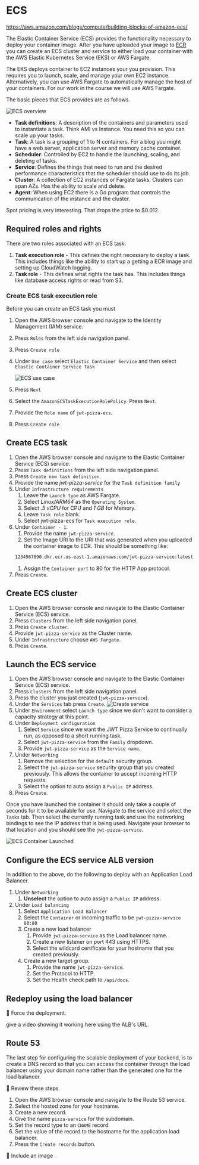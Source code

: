 # ECS

https://aws.amazon.com/blogs/compute/building-blocks-of-amazon-ecs/

The Elastic Container Service (ECS) provides the functionality necessary to deploy your container image. After you have uploaded your image to [ECR](../awsEcr/awsEcr.md) you can create an ECS cluster and service to either load your container with the AWS Elastic Kubernetes Service (EKS) or AWS Fargate.

The EKS deploys container to EC2 instances your you provision. This requires you to launch, scale, and manage your own EC2 instance. Alternatively, you can use AWS Fargate to automatically manage the host of your containers. For our work in the course we will use AWS Fargate.

The basic pieces that ECS provides are as follows.

![ECS overview](ecsOverview.png)

- **Task definitions**: A description of the containers and parameters used to instantiate a task. Think AMI vs Instance. You need this so you can scale up your tasks.
- **Task**: A task is a grouping of 1 to N containers. For a blog you might have a web server, application server and memory cache container.
- **Scheduler**: Controlled by EC2 to handle the launching, scaling, and deleting of tasks.
- **Service**: Defines the things that need to run and the desired performance characteristics that the scheduler should use to do its job.
- **Cluster**: A collection of EC2 instances or Fargate tasks. Clusters can span AZs. Has the ability to scale and delete.
- **Agent**: When using EC2 there is a Go program that controls the communication of the instance and the cluster.

Spot pricing is very interesting. That drops the price to $0.012.

## Required roles and rights

There are two roles associated with an ECS task:

1. **Task execution role** - This defines the right necessary to deploy a task. This includes things like the ability to start up a getting a ECR image and setting up CloudWatch logging.
1. **Task role** - This defines what rights the task has. This includes things like database access rights or read from S3.

### Create ECS task execution role

Before you can create an ECS task you must

1. Open the AWS browser console and navigate to the Identity Management (IAM) service.
1. Press `Roles` from the left side navigation panel.
1. Press `Create role`
1. Under `Use case` select `Elastic Container Service` and then select `Elastic Container Service Task`

   ![ECS use case](ecsUseCase.png)

1. Press `Next`
1. Select the `AmazonECSTaskExecutionRolePolicy`. Press `Next`.
1. Provide the `Role name` of `jwt-pizza-ecs`.
1. Press `Create role`

## Create ECS task

1. Open the AWS browser console and navigate to the Elastic Container Service (ECS) service.
1. Press `Task definitions` from the left side navigation panel.
1. Press `Create new task definition`.
1. Provide the name _jwt-pizza-service_ for the `Task definition family`
1. Under `Infrastructure requirements`
   1. Leave the `Launch type` as AWS Fargate.
   1. Select _Linux/ARM64_ as the `Operating System`.
   1. Select _.5 vCPU_ for CPU and _1 GB_ for Memory.
   1. Leave `Task role` blank.
   1. Select jwt-pizza-ecs for `Task execution role`.
1. Under `Container - 1`.
   1. Provide the name `jwt-pizza-service`.
   1. Set the Image URI to the URI that was generated when you uploaded the container image to ECR. This should be something like:
   ```sh
   1234567890.dkr.ecr.us-east-1.amazonaws.com/jwt-pizza-service:latest
   ```
   1. Assign the `Container port` to 80 for the HTTP App protocol.
1. Press `Create`.

## Create ECS cluster

1. Open the AWS browser console and navigate to the Elastic Container Service (ECS) service.
1. Press `Clusters` from the left side navigation panel.
1. Press `Create cluster`.
1. Provide `jwt-pizza-service` as the Cluster name.
1. Under `Infrastructure` choose `AWS Fargate`.
1. Press `Create`.

## Launch the ECS service

1. Open the AWS browser console and navigate to the Elastic Container Service (ECS) service.
1. Press `Clusters` from the left side navigation panel.
1. Press the cluster you just created (`jwt-pizza-service`).
1. Under the `Services` tab press `Create`.
   ![Create service](createService.png)
1. Under `Environment` select `Launch type` since we don't want to consider a capacity strategy at this point.
1. Under `Deployment configuration`
   1. Select `Service` since we want the JWT Pizza Service to continually run, as opposed to a short running task.
   1. Select `jwt-pizza-service` from the `Family` dropdown.
   1. Provide `jwt-pizza-service` as the `Service name`.
1. Under `Networking`
   1. Remove the selection for the `default` security group.
   1. Select the `jwt-pizza-service` security group that you created previously. This allows the container to accept incoming HTTP requests.
   1. Select the option to auto assign a `Public IP` address.
1. Press `Create`.

Once you have launched the container it should only take a couple of seconds for it to be available for use. Navigate to the service and select the `Tasks` tab. Then select the currently running task and use the networking bindings to see the IP address that is being used. Navigate your browser to that location and you should see the `jwt-pizza-service`.

![ECS Container Launched](ecsContainerLaunched.gif)

## Configure the ECS service ALB version

In addition to the above, do the following to deploy with an Application Load Balancer.

1. Under `Networking`
   1. **Unselect** the option to auto assign a `Public IP` address.
1. Under `Load balancing`
   1. Select `Application Load Balancer`
   1. Select the `Container` or incoming traffic to be `jwt-pizza-service 80:80`
   1. Create a new load balancer
      1. Provide `jwt-pizza-service` as the Load balancer name.
      1. Create a new listener on port 443 using HTTPS.
      1. Select the wildcard certificate for your hostname that you created previously.
   1. Create a new target group.
      1. Provide the name `jwt-pizza-service`.
      1. Set the Protocol to HTTP.
      1. Set the Health check path to `/api/docs`.

## Redeploy using the load balancer

🚧 Force the deployment.

give a video showing it working here using the ALB's URL.

## Route 53

The last step for configuring the scalable deployment of your backend, is to create a DNS record so that you can access the container through the load balancer using your domain name rather than the generated one for the load balancer.

🚧 Review these steps

1. Open the AWS browser console and navigate to the Route 53 service.
1. Select the hosted zone for your hostname.
1. Create a new record.
1. Give the name `pizza-service` for the subdomain.
1. Set the record type to an `CNAME` record.
1. Set the value of the record to the hostname for the application load balancer.
1. Press the `Create records` button.

🚧 Include an image
